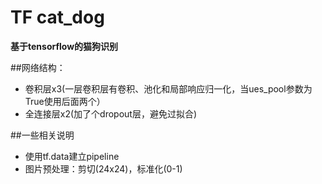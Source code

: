 # TF cat_dog

**基于tensorflow的猫狗识别**

##网络结构：
- 卷积层x3(一层卷积层有卷积、池化和局部响应归一化，当ues_pool参数为True使用后面两个）
- 全连接层x2(加了个dropout层，避免过拟合)

##一些相关说明
- 使用tf.data建立pipeline
- 图片预处理：剪切(24x24)，标准化(0-1)
